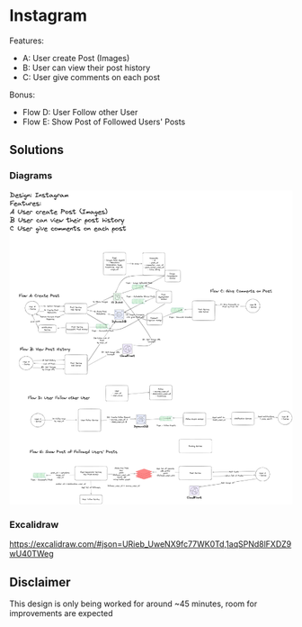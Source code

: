 # Instagram
Features: 
- A: User create Post (Images) 
- B: User can view their post history 
- C: User give comments on each post

Bonus:
- Flow D: User Follow other User
- Flow E: Show Post of Followed Users' Posts

## Solutions

### Diagrams
![alt text](https://github.com/zhorifiandi/system-designs/blob/main/problems/instagram/instagram.png)

### Excalidraw
https://excalidraw.com/#json=URieb_UweNX9fc77WK0Td,1aqSPNd8lFXDZ9wU40TWeg

## Disclaimer
This design is only being worked for around ~45 minutes, room for improvements are expected
